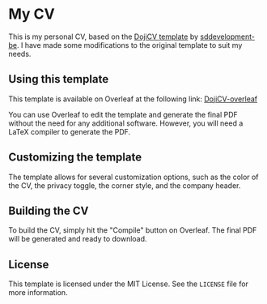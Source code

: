 # My CV

This is my personal CV, based on the [DojiCV template](https://github.com/sddevelopment-be/DojiCV) by [sddevelopment-be](https://github.com/sddevelopment-be). I have made some modifications to the original template to suit my needs.

## Using this template

This template is available on Overleaf at the following link: [DojiCV-overleaf](https://www.overleaf.com/latex/templates/doji-cv-template/qgrgkscqndms)

You can use Overleaf to edit the template and generate the final PDF without the need for any additional software. However, you will need a LaTeX compiler to generate the PDF.

## Customizing the template

The template allows for several customization options, such as the color of the CV, the privacy toggle, the corner style, and the company header.

## Building the CV

To build the CV, simply hit the "Compile" button on Overleaf. The final PDF will be generated and ready to download.

## License

This template is licensed under the MIT License. See the `LICENSE` file for more information.